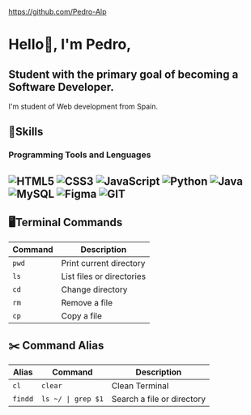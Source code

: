 https://github.com/Pedro-Alp
# Hello👋, I'm Pedro,
## Student with the primary goal of becoming a **Software Developer**.
I'm student of Web development from Spain.
## 🎯Skills
### Programming Tools and Lenguages
![HTML5](https://img.shields.io/badge/HTML5-E34F26?style=for-the-badge&logo=html5&logoColor=white)
![CSS3](https://img.shields.io/badge/CSS3-1572B6?style=for-the-badge&logo=css3&logoColor=white)
![JavaScript](https://img.shields.io/badge/JavaScript-F7DF1E?style=for-the-badge&logo=javascript&logoColor=black)
![Python](https://img.shields.io/badge/Python-14354C?style=for-the-badge&logo=python&logoColor=blue)
![Java](https://img.shields.io/badge/Java-ED8B00?style=for-the-badge)
![MySQL](https://img.shields.io/badge/MySQL-005C84?style=for-the-badge&logo=mysql&logoColor=white)
![Figma](https://img.shields.io/badge/Figma-F24E1E?style=for-the-badge&logo=figma&logoColor=white)
![GIT](https://img.shields.io/badge/GIT-E44C30?style=for-the-badge&logo=git&logoColor=white)
---------------------------------------------------------------------------------------------------------------------
## 🖥️Terminal Commands
|   Command     |        Description         |
|---------------|----------------------------|
|     `pwd`     |  Print current directory   |
|     `ls`      |  List files or directories |
|     `cd`      |  Change directory          |
|     `rm`      |  Remove a file             |
|     `cp`      |  Copy a file               |

## ✂️ Command Alias
|   Alias   |     Command        |        Description          |
|-----------|--------------------|-----------------------------|
|   `cl`    |     `clear`        |       Clean Terminal        |
|  `findd`  | `ls ~/ \| grep $1` |  Search a file or directory |